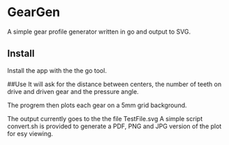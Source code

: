 # GearGen
A simple gear profile generator written in go and output to SVG.

## Install
Install the app with the the go tool. 

##Use
It will ask for the distance between centers, the number of teeth on drive and driven gear and the pressure angle.

The progrem then plots each gear on a 5mm grid background.

The output currently goes to the the file TestFile.svg A simple script convert.sh is provided to generate a PDF, PNG and JPG version of the plot for esy viewing.


